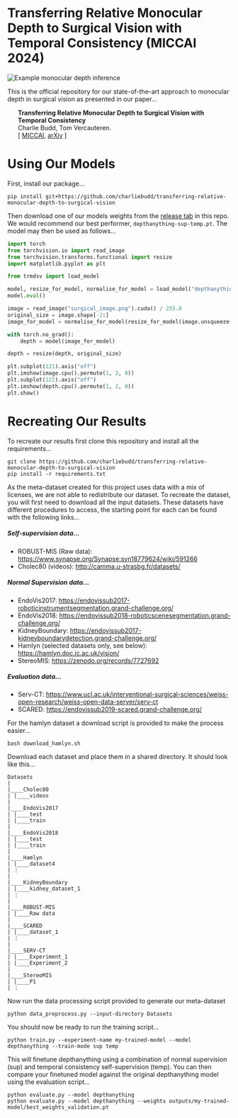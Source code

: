 # Transferring Relative Monocular Depth to Surgical Vision with Temporal Consistency (MICCAI 2024)

![Example monocular depth inference](assets/example.png)

This is the official repository for our state-of-the-art approach to monocular depth in surgical vision as presented in our paper...
<ul><b>Transferring Relative Monocular Depth to Surgical Vision with Temporal Consistency</b><br>
    Charlie Budd, Tom Vercauteren.<br>
    [ <a href="https://doi.org/10.1007/978-3-031-72089-5_65">MICCAI</a>, <a href="https://arxiv.org/abs/2403.06683">arXiv</a> ] 
</ul>

# Using Our Models
First, install our package...
```
pip install git+https://github.com/charliebudd/transferring-relative-monocular-depth-to-surgical-vision
```
Then download one of our models weights from the [release tab](https://github.com/charliebudd/transferring-relative-monocular-depth-to-surgical-vision/releases/tag/model_release) in this repo. We would recommend our best performer, `depthanything-sup-temp.pt`. The model may then be used as follows...
```python
import torch
from torchvision.io import read_image
from torchvision.transforms.functional import resize
import matplotlib.pyplot as plt

from trmdsv import load_model

model, resize_for_model, normalise_for_model = load_model("depthanything", "weights/path.pt", "cuda")
model.eval()

image = read_image("surgical_image.png").cuda() / 255.0
original_size = image.shape[-2:]
image_for_model = normalise_for_model(resize_for_model(image.unsqueeze(0)))

with torch.no_grad():
    depth = model(image_for_model)

depth = resize(depth, original_size)

plt.subplot(121).axis("off")
plt.imshow(image.cpu().permute(1, 2, 0))
plt.subplot(122).axis("off")
plt.imshow(depth.cpu().permute(1, 2, 0))
plt.show()

```
# Recreating Our Results
To recreate our results first clone this repository and install all the requirements...
```
git clone https://github.com/charliebudd/transferring-relative-monocular-depth-to-surgical-vision
pip install -r requirements.txt
```
As the meta-dataset created for this project uses data with a mix of licenses, we are not able to redistribute our dataset. To recreate the dataset, you will first need to download all the input datasets. These datasets have different procedures to access, the starting point for each can be found with the following links...
##### Self-supervision data...
- ROBUST-MIS (Raw data): https://www.synapse.org/Synapse:syn18779624/wiki/591266
- Cholec80 (videos): http://camma.u-strasbg.fr/datasets/
##### Normal Supervision data...
- EndoVis2017: https://endovissub2017-roboticinstrumentsegmentation.grand-challenge.org/
- EndoVis2018: https://endovissub2018-roboticscenesegmentation.grand-challenge.org/
- KidneyBoundary: https://endovissub2017-kidneyboundarydetection.grand-challenge.org/
- Hamlyn (selected datasets only, see below): https://hamlyn.doc.ic.ac.uk/vision/
- StereoMIS: https://zenodo.org/records/7727692
##### Evaluation data...
- Serv-CT: https://www.ucl.ac.uk/interventional-surgical-sciences/weiss-open-research/weiss-open-data-server/serv-ct
- SCARED: https://endovissub2019-scared.grand-challenge.org/
  
For the hamlyn dataset a download script is provided to make the process easier...
```
bash download_hamlyn.sh
```
Download each dataset and place them in a shared directory. It should look like this...
```
Datasets
|
|____Cholec80
| |____videos
|
|____EndoVis2017
| |____test
| |____train
|
|____EndoVis2018
| |____test
| |____train
|
|____Hamlyn
| |____dataset4
| ⋮
|
|____KidneyBoundary
| |____kidney_dataset_1
| ⋮
|
|____ROBUST-MIS
| |____Raw data
|
|____SCARED
| |____dataset_1
| ⋮
|
|____SERV-CT
| |____Experiment_1
| |____Experiment_2
|
|____StereoMIS
| |____P1
| ⋮
```
Now run the data processing script provided to generate our meta-dataset
```
python data_preprocess.py --input-directory Datasets
```
You should now be ready to run the training script...
```
python train.py --experiment-name my-trained-model --model depthanything --train-mode sup temp
```
This will finetune depthanything using a combination of normal supervision (sup) and temporal consistency self-supervision (temp). You can then compare your finetuned model against the original depthanything model using the evaluation script...
```
python evaluate.py --model depthanything
python evaluate.py --model depthanything --weights outputs/my-trained-model/best_weights_validation.pt
```
